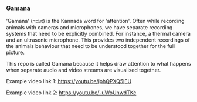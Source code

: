 ### Gamana

'Gamana' (ಗಮನ) is the Kannada word for 'attention'. Often while recording animals with cameras and microphones, we have separate recording
systems that need to be explicitly combined. For instance, a thermal camera and an ultrasonic microphone. This provides two independent
recordings of the animals behaviour that need to be understood together for the full picture. 

This repo is called Gamana because it helps draw attention to what happens when separate audio and video streams are visualised together. 

Example video link 1: https://youtu.be/iphQPXQ5jEU 

Example video link 2: https://youtu.be/-uWoUnwdTKc 
